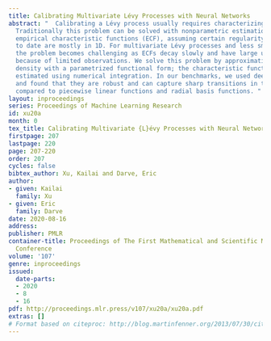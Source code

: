 ```yaml
---
title: Calibrating Multivariate Lévy Processes with Neural Networks
abstract: "  Calibrating a Lévy process usually requires characterizing its jump distribution.
  Traditionally this problem can be solved with nonparametric estimation using the
  empirical characteristic functions (ECF), assuming certain regularity, and results
  to date are mostly in 1D. For multivariate Lévy processes and less smooth Lévy densities,
  the problem becomes challenging as ECFs decay slowly and have large uncertainty
  because of limited observations. We solve this problem by approximating the Lévy
  density with a parametrized functional form; the characteristic function is then
  estimated using numerical integration. In our benchmarks, we used deep neural networks
  and found that they are robust and can capture sharp transitions in the Lévy density
  compared to piecewise linear functions and radial basis functions. "
layout: inproceedings
series: Proceedings of Machine Learning Research
id: xu20a
month: 0
tex_title: Calibrating Multivariate {L}évy Processes with Neural Networks
firstpage: 207
lastpage: 220
page: 207-220
order: 207
cycles: false
bibtex_author: Xu, Kailai and Darve, Eric
author:
- given: Kailai
  family: Xu
- given: Eric
  family: Darve
date: 2020-08-16
address: 
publisher: PMLR
container-title: Proceedings of The First Mathematical and Scientific Machine Learning
  Conference
volume: '107'
genre: inproceedings
issued:
  date-parts:
  - 2020
  - 8
  - 16
pdf: http://proceedings.mlr.press/v107/xu20a/xu20a.pdf
extras: []
# Format based on citeproc: http://blog.martinfenner.org/2013/07/30/citeproc-yaml-for-bibliographies/
---
```

